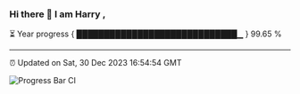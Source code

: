 ### Hi there 👋 I am Harry , 

⏳ Year progress { █████████████████████████████▁ } 99.65 %

---

⏰ Updated on Sat, 30 Dec 2023 16:54:54 GMT

![Progress Bar CI](https://github.com/duykhang68/duykhang68/workflows/Progress%20Bar%20CI/badge.svg)
